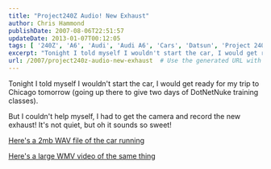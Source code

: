 ```yaml
---
title: "Project240Z Audio! New Exhaust"
author: Chris Hammond
publishDate: 2007-08-06T22:51:57
updateDate: 2013-01-07T00:12:05
tags: [ '240Z', 'A6', 'Audi', 'Audi A6', 'Cars', 'Datsun', 'Project 240Z', 'Project240z', 'Project240Zcom', 'Quattro' ]
excerpt: "Tonight I told myself I wouldn't start the car, I would get ready for my trip to Chicago tomorrow (going up there to give two days of DotNetNuke training classes). But I couldn't help myself, I had to get the camera and record the new exhaust! It's not quiet, but oh it sounds so sweet! Here's a 2mb WAV file of the car running Here's a large WMV video of the same..."
url: /2007/project240z-audio-new-exhaust  # Use the generated URL with year
---
```

<p>Tonight I told myself I wouldn't start the car, I would get ready for my trip to Chicago tomorrow (going up there to give two days of DotNetNuke training classes).</p> <p>But I couldn't help myself, I had to get the camera and record the new exhaust! It's not quiet, but oh it sounds so sweet!</p> <p><a href="https://www.project240z.com/P240z-8-6.wav">Here's a 2mb WAV file of the car running</a></p> <p><a href="https://www.christoc.com/video/8-6-07/P240z-8-6.wmv">Here's a large WMV video of the same thing</a></p>
